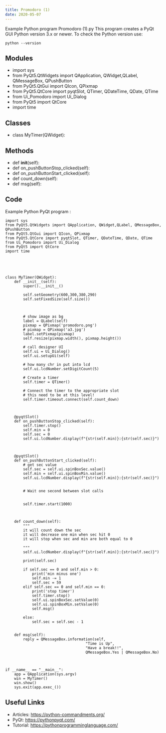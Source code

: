 ```yaml
---
title: Promodoro (1)
date: 2020-05-07
---
```

Example Python program Promodoro (1).py
This program creates a PyQt GUI
Python version 3.x or newer.
To check the Python version use:

    python --version

## Modules

* import sys
* from PyQt5.QtWidgets import QApplication, QWidget,QLabel, QMessageBox, QPushButton
* from PyQt5.QtGui import QIcon, QPixmap
* from PyQt5.QtCore import pyqtSlot, QTimer, QDateTime, QDate, QTime
* from Ui_Pomodoro import Ui_Dialog
* from PyQt5 import QtCore
* import time

## Classes

* class MyTimer(QWidget):

## Methods

* def __init__(self):
* def on_pushButtonStop_clicked(self):
* def on_pushButtonStart_clicked(self):
* def count_down(self):
* def msg(self):

## Code

Example Python PyQt program :

    import sys
    from PyQt5.QtWidgets import QApplication, QWidget,QLabel, QMessageBox, QPushButton
    from PyQt5.QtGui import QIcon, QPixmap
    from PyQt5.QtCore import pyqtSlot, QTimer, QDateTime, QDate, QTime
    from Ui_Pomodoro import Ui_Dialog
    from PyQt5 import QtCore
    import time
    
    
    
    
    
    class MyTimer(QWidget):
        def __init__(self):
            super().__init__()
    
            self.setGeometry(600,300,380,290)
            self.setFixedSize(self.size())
    
    
    
            # show image as bg
            label = QLabel(self)
            pixmap = QPixmap('promodoro.png')
            # pixmap = QPixmap('a3.jpg')
            label.setPixmap(pixmap)
            self.resize(pixmap.width(), pixmap.height())
    
            # call designer UI
            self.ui = Ui_Dialog()
            self.ui.setupUi(self)
    
            # how many chr in put into lcd
            self.ui.lcdNumber.setDigitCount(5) 
    
            # Create a timer
            self.timer = QTimer()
    
            # Connect the timer to the appropriate slot
            # this need to be at this level!
            self.timer.timeout.connect(self.count_down)
    
    
    
        @pyqtSlot()
        def on_pushButtonStop_clicked(self):
            self.timer.stop()
            self.min = 0
            self.sec = 0
            self.ui.lcdNumber.display(f"{str(self.min)}:{str(self.sec)}")
    
    
    
        @pyqtSlot()
        def on_pushButtonStart_clicked(self):
            # get sec value
            self.sec = self.ui.spinBoxSec.value()
            self.min = self.ui.spinBoxMin.value()
            self.ui.lcdNumber.display(f"{str(self.min)}:{str(self.sec)}")
            
    
            # Wait one second between slot calls
    
    
            self.timer.start(1000)
            
    
    
        def count_down(self):
            """ 
            it will count down the sec 
            it will decrease one min when sec hit 0
            it will stop when sec and min are both equal to 0
            
            """   
            self.ui.lcdNumber.display(f"{str(self.min)}:{str(self.sec)}")
            
            print(self.sec)
    
            if self.sec == 0 and self.min > 0:
                print('min minus one')
                self.min -= 1
                self.sec = 59
            elif self.sec == 0 and self.min == 0:
                print('stop timer')
                self.timer.stop()
                self.ui.spinBoxSec.setValue(0)
                self.ui.spinBoxMin.setValue(0)
                self.msg()
    
            else:
                self.sec = self.sec - 1
    
        
        def msg(self):
            reply = QMessageBox.information(self,                       
                                        "Time is Up",
                                        "Have a break!!",
                                        QMessageBox.Yes | QMessageBox.No)
    
    
    
    if __name__ == "__main__":
        app = QApplication(sys.argv)
        win = MyTimer()
        win.show()
        sys.exit(app.exec_())
    

## Useful Links

- Articles: https://python-commandments.org/
- PyQt: https://pythonpyqt.com/
- Tutorial: https://pythonprogramminglanguage.com/

